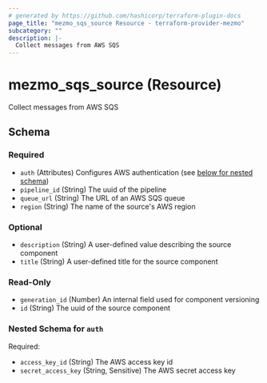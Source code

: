 ```yaml
---
# generated by https://github.com/hashicorp/terraform-plugin-docs
page_title: "mezmo_sqs_source Resource - terraform-provider-mezmo"
subcategory: ""
description: |-
  Collect messages from AWS SQS
---
```


# mezmo_sqs_source (Resource)

Collect messages from AWS SQS



<!-- schema generated by tfplugindocs -->
## Schema

### Required

- `auth` (Attributes) Configures AWS authentication (see [below for nested schema](#nestedatt--auth))
- `pipeline_id` (String) The uuid of the pipeline
- `queue_url` (String) The URL of an AWS SQS queue
- `region` (String) The name of the source's AWS region

### Optional

- `description` (String) A user-defined value describing the source component
- `title` (String) A user-defined title for the source component

### Read-Only

- `generation_id` (Number) An internal field used for component versioning
- `id` (String) The uuid of the source component

<a id="nestedatt--auth"></a>
### Nested Schema for `auth`

Required:

- `access_key_id` (String) The AWS access key id
- `secret_access_key` (String, Sensitive) The AWS secret access key
